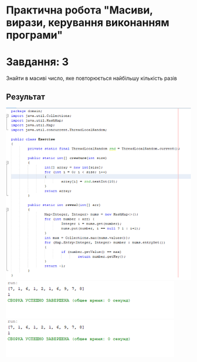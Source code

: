 # Практична робота "Масиви, вирази, керування виконанням програми"
# Завдання: 3
Знайти в масиві число, яке повторюється найбільшу кількість разів
## Результат 
<img src="https://github.com/ppc-ntu-khpi/34-arrays-scarlens250/blob/master/image/Exercise.png">
<img src="https://github.com/ppc-ntu-khpi/34-arrays-scarlens250/blob/master/image/Result.png">
<img src="https://github.com/ppc-ntu-khpi/34-arrays-scarlens250/blob/master/image/Result.png">


